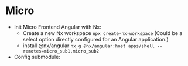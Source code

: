 # Micro

- Init Micro Frontend Angular with Nx:
  - Create a new Nx workspace `npx create-nx-workspace` (Could be a select option directly configured for an Angular application.)
  - install @nx/angular `nx g @nx/angular:host apps/shell --remotes=micro_sub1,micro_sub2`
- Config submodule:
